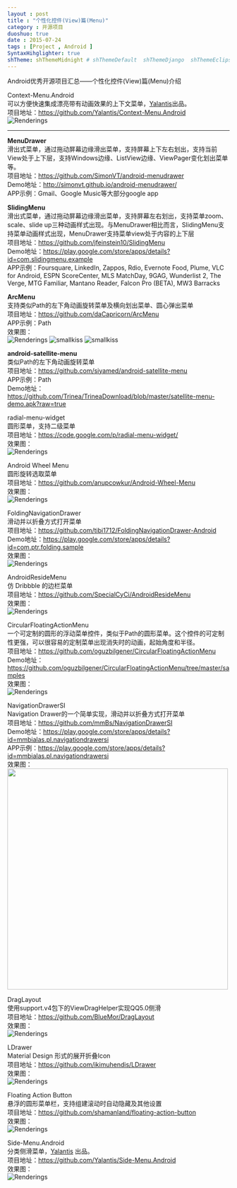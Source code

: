 ```yaml
---
layout : post
title : "个性化控件(View)篇(Menu)"
category : 开源项目
duoshuo: true
date : 2015-07-24
tags : [Project , Android ]
SyntaxHihglighter: true
shTheme: shThemeMidnight # shThemeDefault  shThemeDjango  shThemeEclipse  shThemeEmacs  shThemeFadeToGrey  shThemeMidnight  shThemeRDark
---
```


Android优秀开源项目汇总——个性化控件(View)篇(Menu)介绍

Context-Menu.Android  
可以方便快速集成漂亮带有动画效果的上下文菜单，[Yalantis](http://yalantis.com/)出品。  
项目地址：https://github.com/Yalantis/Context-Menu.Android  
![Renderings](https://camo.githubusercontent.com/46c15734b552ce3afefa7efd1518909046b4677e/68747470733a2f2f6431337961637572716a676172612e636c6f756466726f6e742e6e65742f75736572732f3132353035362f73637265656e73686f74732f313738353237342f39396d696c65732d70726f66696c652d6c696768745f312d312d342e676966)  

<!-- more -->

---

**MenuDrawer**  
滑出式菜单，通过拖动屏幕边缘滑出菜单，支持屏幕上下左右划出，支持当前View处于上下层，支持Windows边缘、ListView边缘、ViewPager变化划出菜单等。  
项目地址：https://github.com/SimonVT/android-menudrawer  
Demo地址：http://simonvt.github.io/android-menudrawer/  
APP示例：Gmail、Google Music等大部分google app  

**SlidingMenu**  
滑出式菜单，通过拖动屏幕边缘滑出菜单，支持屏幕左右划出，支持菜单zoom、scale、slide up三种动画样式出现。与MenuDrawer相比而言，SlidingMenu支持菜单动画样式出现，MenuDrawer支持菜单view处于内容的上下层  
项目地址：https://github.com/jfeinstein10/SlidingMenu  
Demo地址：https://play.google.com/store/apps/details?id=com.slidingmenu.example  
APP示例：Foursquare, LinkedIn, Zappos, Rdio, Evernote Food, Plume, VLC for Android, ESPN ScoreCenter, MLS MatchDay, 9GAG, Wunderlist 2, The Verge, MTG Familiar, Mantano Reader, Falcon Pro (BETA), MW3 Barracks  

**ArcMenu**  
支持类似Path的左下角动画旋转菜单及横向划出菜单、圆心弹出菜单  
项目地址：https://github.com/daCapricorn/ArcMenu  
APP示例：Path  
效果图：  
![Renderings](https://camo.githubusercontent.com/1fcc783d2e784f7db24feb2b6857f4aa43fc685b/68747470733a2f2f646c2e64726f70626f782e636f6d2f752f31313336393638372f70726576696577302e706e67)
![smallkiss](https://camo.githubusercontent.com/7c3d707678e6aa187cdf2ee3ac701d77fba92f48/68747470733a2f2f646c2e64726f70626f782e636f6d2f752f31313336393638372f70726576696577312e706e67)
![smallkiss](https://camo.githubusercontent.com/a5050578e15ff2e22deb2c0249b50c69f8f1ec1a/68747470733a2f2f646c2e64726f70626f782e636f6d2f752f31313336393638372f7261796d656e752e706e67)  

**android-satellite-menu**  
类似Path的左下角动画旋转菜单  
项目地址：https://github.com/siyamed/android-satellite-menu  
APP示例：Path  
Demo地址：https://github.com/Trinea/TrineaDownload/blob/master/satellite-menu-demo.apk?raw=true  


radial-menu-widget  
圆形菜单，支持二级菜单  
项目地址：https://code.google.com/p/radial-menu-widget/  
效果图：  
![Renderings](http://farm8.staticflickr.com/7377/11621125154_d1773c2dcc_o.jpg)  

Android Wheel Menu  
圆形旋转选取菜单  
项目地址：https://github.com/anupcowkur/Android-Wheel-Menu  
效果图：  
![Renderings](https://raw.github.com/anupcowkur/Android-Wheel-Menu/master/graphics/wheel.gif)  

FoldingNavigationDrawer  
滑动并以折叠方式打开菜单  
项目地址：https://github.com/tibi1712/FoldingNavigationDrawer-Android  
Demo地址：https://play.google.com/store/apps/details?id=com.ptr.folding.sample  
效果图：  
![Renderings](https://lh6.ggpht.com/VnKUZenAozQ0KFAm5blFTGqMaKFjvX-BK2JH-jrX1sIXVTqciACqRhqFH48hc4pm2Q=h310-rw)  

AndroidResideMenu  
仿 Dribbble 的边栏菜单  
项目地址：https://github.com/SpecialCyCi/AndroidResideMenu  
效果图：  
![Renderings](https://github.com/SpecialCyCi/AndroidResideMenu/raw/master/2.gif)  

CircularFloatingActionMenu  
一个可定制的圆形的浮动菜单控件，类似于Path的圆形菜单。这个控件的可定制性更强，可以很容易的定制菜单出现消失时的动画，起始角度和半径。  
项目地址：https://github.com/oguzbilgener/CircularFloatingActionMenu  
Demo地址：https://github.com/oguzbilgener/CircularFloatingActionMenu/tree/master/samples  
效果图：  
![Renderings](https://raw.githubusercontent.com/oguzbilgener/CircularFloatingActionMenu/master/assets/circularfab.gif)  

NavigationDrawerSI  
Navigation Drawer的一个简单实现，滑动并以折叠方式打开菜单  
项目地址：https://github.com/mmBs/NavigationDrawerSI  
Demo地址：https://play.google.com/store/apps/details?id=mmbialas.pl.navigationdrawersi  
APP示例：https://play.google.com/store/apps/details?id=mmbialas.pl.navigationdrawersi  
效果图：  
<img height="500px" src="https://raw.githubusercontent.com/mmBs/NavigationDrawerSI/master/images/screens.png" />  


DragLayout  
使用support.v4包下的ViewDragHelper实现QQ5.0侧滑  
项目地址：https://github.com/BlueMor/DragLayout  
效果图：  
![Renderings](https://github.com/BlueMor/DragLayout/raw/master/screenshots/123.gif)  

LDrawer  
Material Design 形式的展开折叠Icon  
项目地址：https://github.com/ikimuhendis/LDrawer  
效果图：  
![Renderings](https://raw.githubusercontent.com/IkiMuhendis/LDrawer/master/images/animated.gif)  

Floating Action Button  
悬浮的圆形菜单栏，支持组建滚动时自动隐藏及其他设置  
项目地址：https://github.com/shamanland/floating-action-button  
效果图：  
![Renderings](https://camo.githubusercontent.com/c679cb23cf62830b0d4037e17cf2d8d4090bc3c8/68747470733a2f2f64726976652e676f6f676c652e636f6d2f75633f69643d3042776830534e4c506d6a5142526b466f5a4530345646393051324d)  
  

Side-Menu.Android  
分类侧滑菜单，[Yalantis](http://yalantis.com/) 出品。  
项目地址：https://github.com/Yalantis/Side-Menu.Android  
效果图：  
![Renderings](https://camo.githubusercontent.com/cb6caa7a392d01d46bca9d9485c01fc173f55fac/68747470733a2f2f6431337961637572716a676172612e636c6f756466726f6e742e6e65742f75736572732f3132353035362f73637265656e73686f74732f313638393932322f6576656e74732d6d656e755f312d312d362e676966)  



